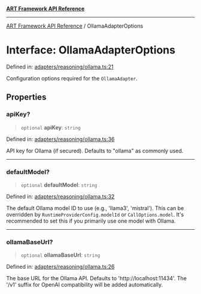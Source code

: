 [**ART Framework API Reference**](../README.md)

***

[ART Framework API Reference](../README.md) / OllamaAdapterOptions

# Interface: OllamaAdapterOptions

Defined in: [adapters/reasoning/ollama.ts:21](https://github.com/hashangit/ART/blob/3153790647102134b487bb6168bd208568e6a8ad/src/adapters/reasoning/ollama.ts#L21)

Configuration options required for the `OllamaAdapter`.

## Properties

### apiKey?

> `optional` **apiKey**: `string`

Defined in: [adapters/reasoning/ollama.ts:36](https://github.com/hashangit/ART/blob/3153790647102134b487bb6168bd208568e6a8ad/src/adapters/reasoning/ollama.ts#L36)

API key for Ollama (if secured). Defaults to "ollama" as commonly used.

***

### defaultModel?

> `optional` **defaultModel**: `string`

Defined in: [adapters/reasoning/ollama.ts:32](https://github.com/hashangit/ART/blob/3153790647102134b487bb6168bd208568e6a8ad/src/adapters/reasoning/ollama.ts#L32)

The default Ollama model ID to use (e.g., 'llama3', 'mistral').
This can be overridden by `RuntimeProviderConfig.modelId` or `CallOptions.model`.
It's recommended to set this if you primarily use one model with Ollama.

***

### ollamaBaseUrl?

> `optional` **ollamaBaseUrl**: `string`

Defined in: [adapters/reasoning/ollama.ts:26](https://github.com/hashangit/ART/blob/3153790647102134b487bb6168bd208568e6a8ad/src/adapters/reasoning/ollama.ts#L26)

The base URL for the Ollama API. Defaults to 'http://localhost:11434'.
The '/v1' suffix for OpenAI compatibility will be added automatically.
